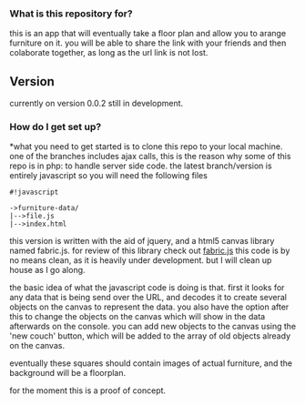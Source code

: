 ### What is this repository for? ###

this is an app that will eventually take a floor plan and allow you to arange furniture on it. you will be able to share the link with your friends and then colaborate together, as long as the url link is not lost. 

## Version ##
currently on version 0.0.2 still in development. 

### How do I get set up? ###

*what you need to get started is to clone this repo to your local machine. one of the branches includes ajax calls, this is the reason why some of this repo is in php: to handle server side code. the latest branch/version is entirely javascript so you will need the following files 


```
#!javascript

->furniture-data/
|-->file.js
|-->index.html
```

this version is written with the aid of jquery, and a html5 canvas library named fabric.js. 
for review of this library check out [fabric.js](http://fabricjs.com/)
this code is by no means clean, as it is heavily under development. but I will clean up house as I go along.

the basic idea of what the javascript code is doing is that. first it looks for any data that is being send over the URL, and decodes it to create several objects on the canvas to represent the data. you also have the option after this to change the objects on the canvas which will show in the data afterwards on the console. you can add new objects to the canvas using the 'new couch' button, which will be added to the array of old objects already on the canvas. 

eventually these squares should contain images of actual furniture, and the background will be a floorplan. 

for the moment this is a proof of concept.